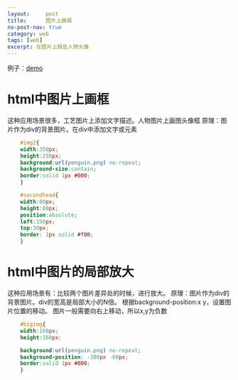 ```yaml
---
layout:     post
title:      图片上画框
no-post-nav: true
category: web
tags: [web]
excerpt: 在图片上框处人物头像
---
```

例子：[demo](/assets/files/2018/penguin.html)
# html中图片上画框
这种应用场景很多，工艺图片上添加文字描述。人物图片上画图头像框
原理：图片作为div的背景图片。在div中添加文字或元素
```css
	#img2{
	width:350px;
	height:250px;
	background:url(penguin.png) no-repeat;
	background-size:contain;
	border:solid 1px #000;
	}

	#secondhead{
	width:80px;
	height:80px;
	position:absolute;
	left:150px;
	top:30px;
	border: 1px solid #f00;
	}
``` 
# html中图片的局部放大
这种应用场景有：比较两个图片差异处的时候，进行放大。
原理：图片作为div的背景图片。div的宽高是局部大小的N倍。
根据background-position:x y，设置图片位置的移动。
图片一般需要向右上移动，所以x,y为负数

```css
	#bigimg{
	width:160px;
	height:160px;

	background:url(penguin.png) no-repeat;
	background-position: -300px -60px;
	border:solid 1px #000;
	}
``` 

